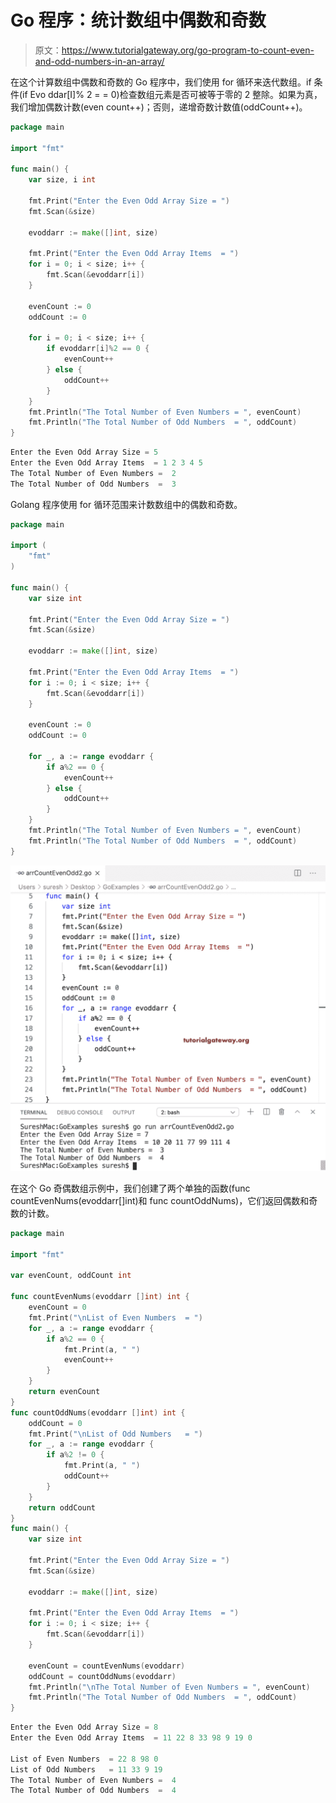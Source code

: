 # Go 程序：统计数组中偶数和奇数

> 原文：<https://www.tutorialgateway.org/go-program-to-count-even-and-odd-numbers-in-an-array/>

在这个计算数组中偶数和奇数的 Go 程序中，我们使用 for 循环来迭代数组。if 条件(if Evo ddar[I]% 2 = = 0)检查数组元素是否可被等于零的 2 整除。如果为真，我们增加偶数计数(even count++)；否则，递增奇数计数值(oddCount++)。

```go
package main

import "fmt"

func main() {
    var size, i int

    fmt.Print("Enter the Even Odd Array Size = ")
    fmt.Scan(&size)

    evoddarr := make([]int, size)

    fmt.Print("Enter the Even Odd Array Items  = ")
    for i = 0; i < size; i++ {
        fmt.Scan(&evoddarr[i])
    }

    evenCount := 0
    oddCount := 0

    for i = 0; i < size; i++ {
        if evoddarr[i]%2 == 0 {
            evenCount++
        } else {
            oddCount++
        }
    }
    fmt.Println("The Total Number of Even Numbers = ", evenCount)
    fmt.Println("The Total Number of Odd Numbers  = ", oddCount)
}
```

```go
Enter the Even Odd Array Size = 5
Enter the Even Odd Array Items  = 1 2 3 4 5
The Total Number of Even Numbers =  2
The Total Number of Odd Numbers  =  3
```

Golang 程序使用 for 循环范围来计数数组中的偶数和奇数。

```go
package main

import (
    "fmt"
)

func main() {
    var size int

    fmt.Print("Enter the Even Odd Array Size = ")
    fmt.Scan(&size)

    evoddarr := make([]int, size)

    fmt.Print("Enter the Even Odd Array Items  = ")
    for i := 0; i < size; i++ {
        fmt.Scan(&evoddarr[i])
    }

    evenCount := 0
    oddCount := 0

    for _, a := range evoddarr {
        if a%2 == 0 {
            evenCount++
        } else {
            oddCount++
        }
    }
    fmt.Println("The Total Number of Even Numbers = ", evenCount)
    fmt.Println("The Total Number of Odd Numbers  = ", oddCount)
}
```

![Go Program to Count Even and Odd Numbers in an Array 2](img/b11dc0cdf25aba15c3bb1fd4bd1376d9.png)

在这个 Go 奇偶数组示例中，我们创建了两个单独的函数(func countEvenNums(evoddarr[]int)和 func countOddNums)，它们返回偶数和奇数的计数。

```go
package main

import "fmt"

var evenCount, oddCount int

func countEvenNums(evoddarr []int) int {
    evenCount = 0
    fmt.Print("\nList of Even Numbers  = ")
    for _, a := range evoddarr {
        if a%2 == 0 {
            fmt.Print(a, " ")
            evenCount++
        }
    }
    return evenCount
}
func countOddNums(evoddarr []int) int {
    oddCount = 0
    fmt.Print("\nList of Odd Numbers   = ")
    for _, a := range evoddarr {
        if a%2 != 0 {
            fmt.Print(a, " ")
            oddCount++
        }
    }
    return oddCount
}
func main() {
    var size int

    fmt.Print("Enter the Even Odd Array Size = ")
    fmt.Scan(&size)

    evoddarr := make([]int, size)

    fmt.Print("Enter the Even Odd Array Items  = ")
    for i := 0; i < size; i++ {
        fmt.Scan(&evoddarr[i])
    }

    evenCount = countEvenNums(evoddarr)
    oddCount = countOddNums(evoddarr)
    fmt.Println("\nThe Total Number of Even Numbers = ", evenCount)
    fmt.Println("The Total Number of Odd Numbers  = ", oddCount)
}
```

```go
Enter the Even Odd Array Size = 8
Enter the Even Odd Array Items  = 11 22 8 33 98 9 19 0

List of Even Numbers  = 22 8 98 0 
List of Odd Numbers   = 11 33 9 19 
The Total Number of Even Numbers =  4
The Total Number of Odd Numbers  =  4
```